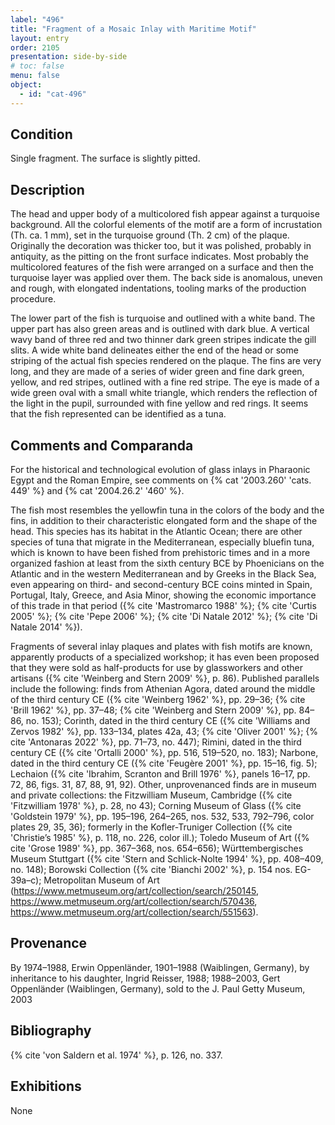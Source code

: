 ```yaml
---
label: "496"
title: "Fragment of a Mosaic Inlay with Maritime Motif"
layout: entry
order: 2105
presentation: side-by-side
# toc: false
menu: false
object:
  - id: "cat-496"
---
```


## Condition

Single fragment. The surface is slightly pitted.

## Description

The head and upper body of a multicolored fish appear against a turquoise background. All the colorful elements of the motif are a form of incrustation (Th. ca. 1 mm), set in the turquoise ground (Th. 2 cm) of the plaque. Originally the decoration was thicker too, but it was polished, probably in antiquity, as the pitting on the front surface indicates. Most probably the multicolored features of the fish were arranged on a surface and then the turquoise layer was applied over them. The back side is anomalous, uneven and rough, with elongated indentations, tooling marks of the production procedure.

The lower part of the fish is turquoise and outlined with a white band. The upper part has also green areas and is outlined with dark blue. A vertical wavy band of three red and two thinner dark green stripes indicate the gill slits. A wide white band delineates either the end of the head or some striping of the actual fish species rendered on the plaque. The fins are very long, and they are made of a series of wider green and fine dark green, yellow, and red stripes, outlined with a fine red stripe. The eye is made of a wide green oval with a small white triangle, which renders the reflection of the light in the pupil, surrounded with fine yellow and red rings. It seems that the fish represented can be identified as a tuna.

## Comments and Comparanda

For the historical and technological evolution of glass inlays in Pharaonic Egypt and the Roman Empire, see comments on {% cat '2003.260' 'cats. 449' %} and {% cat '2004.26.2' '460' %}.

The fish most resembles the yellowfin tuna in the colors of the body and the fins, in addition to their characteristic elongated form and the shape of the head. This species has its habitat in the Atlantic Ocean; there are other species of tuna that migrate in the Mediterranean, especially bluefin tuna, which is known to have been fished from prehistoric times and in a more organized fashion at least from the sixth century BCE by Phoenicians on the Atlantic and in the western Mediterranean and by Greeks in the Black Sea, even appearing on third- and second-century BCE coins minted in Spain, Portugal, Italy, Greece, and Asia Minor, showing the economic importance of this trade in that period ({% cite 'Mastromarco 1988' %}; {% cite 'Curtis 2005' %}; {% cite 'Pepe 2006' %}; {% cite 'Di Natale 2012' %}; {% cite 'Di Natale 2014' %}).

Fragments of several inlay plaques and plates with fish motifs are known, apparently products of a specialized workshop; it has even been proposed that they were sold as half-products for use by glassworkers and other artisans ({% cite 'Weinberg and Stern 2009' %}, p. 86). Published parallels include the following: finds from Athenian Agora, dated around the middle of the third century CE ({% cite 'Weinberg 1962' %}, pp. 29–36; {% cite 'Brill 1962' %}, pp. 37–48; {% cite 'Weinberg and Stern 2009' %}, pp. 84–86, no. 153); Corinth, dated in the third century CE ({% cite 'Williams and Zervos 1982' %}, pp. 133–134, plates 42a, 43; {% cite 'Oliver 2001' %}; {% cite 'Antonaras 2022' %}, pp. 71–73, no. 447); Rimini, dated in the third century CE ({% cite 'Ortalli 2000' %}, pp. 516, 519–520, no. 183); Narbone, dated in the third century CE ({% cite 'Feugère 2001' %}, pp. 15–16, fig. 5); Lechaion ({% cite 'Ibrahim, Scranton and Brill 1976' %}, panels 16–17, pp. 72, 86, figs. 31, 87, 88, 91, 92). Other, unprovenanced finds are in museum and private collections: the Fitzwilliam Museum, Cambridge ({% cite 'Fitzwilliam 1978' %}, p. 28, no 43); Corning Museum of Glass ({% cite 'Goldstein 1979' %}, pp. 195–196, 264–265, nos. 532, 533, 792–796, color plates 29, 35, 36); formerly in the Kofler-Truniger Collection ({% cite 'Christie’s 1985' %}, p. 118, no. 226, color ill.); Toledo Museum of Art ({% cite 'Grose 1989' %}, pp. 367–368, nos. 654–656); Württembergisches Museum Stuttgart ({% cite 'Stern and Schlick-Nolte 1994' %}, pp. 408–409, no. 148); Borowski Collection ({% cite 'Bianchi 2002' %}, p. 154 nos. EG-39a–c); Metropolitan Museum of Art (<https://www.metmuseum.org/art/collection/search/250145>, <https://www.metmuseum.org/art/collection/search/570436>, <https://www.metmuseum.org/art/collection/search/551563>).

## Provenance

By 1974–1988, Erwin Oppenländer, 1901–1988 (Waiblingen, Germany), by inheritance to his daughter, Ingrid Reisser, 1988; 1988–2003, Gert Oppenländer (Waiblingen, Germany), sold to the J. Paul Getty Museum, 2003

## Bibliography

{% cite 'von Saldern et al. 1974' %}, p. 126, no. 337.

## Exhibitions

None